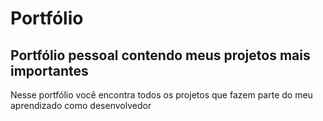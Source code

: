 # Portfólio

<h2>Portfólio pessoal contendo meus projetos mais importantes</h2>
<p>Nesse portfólio você encontra todos os projetos que fazem parte do meu aprendizado como desenvolvedor</p>
